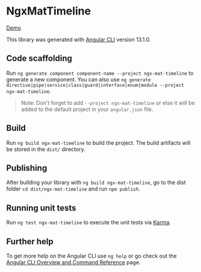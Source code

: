 # NgxMatTimeline

[Demo](https://stackblitz.com/edit/angular-ivy-xzfky8)

This library was generated with [Angular CLI](https://github.com/angular/angular-cli) version 13.1.0.

## Code scaffolding

Run `ng generate component component-name --project ngx-mat-timeline` to generate a new component. You can also use `ng generate directive|pipe|service|class|guard|interface|enum|module --project ngx-mat-timeline`.
> Note: Don't forget to add `--project ngx-mat-timeline` or else it will be added to the default project in your `angular.json` file. 

## Build

Run `ng build ngx-mat-timeline` to build the project. The build artifacts will be stored in the `dist/` directory.

## Publishing

After building your library with `ng build ngx-mat-timeline`, go to the dist folder `cd dist/ngx-mat-timeline` and run `npm publish`.

## Running unit tests

Run `ng test ngx-mat-timeline` to execute the unit tests via [Karma](https://karma-runner.github.io).

## Further help

To get more help on the Angular CLI use `ng help` or go check out the [Angular CLI Overview and Command Reference](https://angular.io/cli) page.


